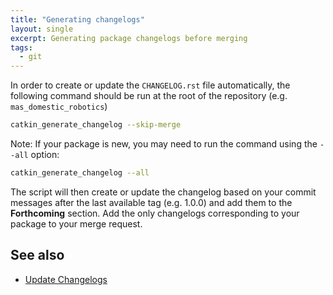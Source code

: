 ```yaml
---
title: "Generating changelogs"
layout: single
excerpt: Generating package changelogs before merging
tags:
  - git
---
```


In order to create or update the `CHANGELOG.rst` file automatically,
the following command should be run at the root of the repository (e.g. `mas_domestic_robotics`)

```bash
catkin_generate_changelog --skip-merge
```

Note: If your package is new, you may need to run the command using the `--all` option:

```bash
catkin_generate_changelog --all
```
The script will then create or update the changelog based on your commit messages after the last available tag (e.g. 1.0.0) and add them to the **Forthcoming** section.
Add the only changelogs corresponding to your package to your merge request.

## See also
* [Update Changelogs](http://wiki.ros.org/bloom/Tutorials/ReleaseCatkinPackage#bloom.2BAC8-Tutorials.2BAC8-PrepareUpstream.Update_Changelogs)
